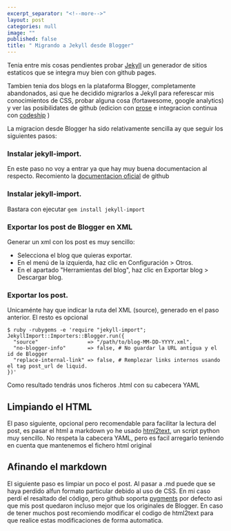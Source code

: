 ```yaml
---
excerpt_separator: "<!--more-->"
layout: post
categories: null
image: ""
published: false
title: " Migrando a Jekyll desde Blogger"
---
```



Tenia entre mis cosas pendientes probar  [Jekyll](https://jekyllrb.com/) un generador de sitios estaticos que se integra muy bien con github pages.

Tambien tenia dos blogs en la plataforma Blogger, completamente abandonados, asi que he decidido migrarlos a Jekyll para referescar mis conocimientos de CSS, probar alguna cosa (fortawesome, google analytics) y ver las posibilidates de github (edicion con [prose](http://prose.io/) e integracion continua con [codeship](http://codeship.com) )

La migracion desde Blogger ha sido relativamente sencilla ay que seguir los siguientes pasos:

### Instalar jekyll-import.

En este paso no voy a entrar ya que hay muy buena documentacion al respecto. Recomiento la [documentacion oficial](https://help.github.com/articles/using-jekyll-with-pages/) de github 

### Instalar jekyll-import.

Bastara con ejecutar `gem install jekyll-import`

### Exportar los post de Blogger en XML 

Generar un xml con los post es muy sencillo:

- Selecciona el blog que quieras exportar.
- En el menú de la izquierda, haz clic en Configuración > Otros.
- En el apartado "Herramientas del blog", haz clic en Exportar blog > Descargar blog.

### Exportar los post.

Unicaménte hay que indicar la ruta del XML (source), generado en el paso anterior. El resto es opcional

    $ ruby -rubygems -e 'require "jekyll-import";
    JekyllImport::Importers::Blogger.run({
      "source"                => "/path/to/blog-MM-DD-YYYY.xml",
      "no-blogger-info"       => false, # No guardar la URL antigua y el id de Blogger
      "replace-internal-link" => false, # Remplezar links internos usando el tag post_url de liquid.
    })'

Como resultado tendrás unos ficheros .html con su cabecera YAML

## Limpiando el HTML

El paso siguiente, opcional pero recomendable para facilitar la lectura del post, es pasar el html a markdown yo he usado [html2text](https://github.com/aaronsw/html2text), un script python muy sencillo. No respeta la cabecera YAML, pero es facil arregarlo teniendo en cuenta que mantenemos el fichero html original

## Afinando el markdown

El siguiente paso es limpiar un poco el post. Al pasar a .md puede que se haya perdido alfun formato particular debido al uso de CSS. En mi caso perdí el resaltado del código, pero github soporta [pygments](http://pygments.org/) por defecto asi que mis post quedaron incluso mejor que los originales de Blogger. En caso de tener muchos post recomiendo modificar el codigo de html2text para que realice estas modificaciones de forma automatica.






